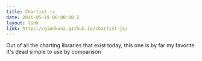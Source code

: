 ```yaml
---
title: Chartist.js
date: 2016-05-19 00:00:00 Z
layout: link
link: https://gionkunz.github.io/chartist-js/
---
```


Out of all the charting libraries that exist today, this one is by far my favorite. It's dead simple to use by comparison

